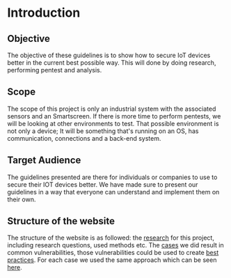 # Introduction

## Objective
The objective of these guidelines is to show how to secure IoT devices better in the current best possible way.
This will done by doing research, performing pentest and analysis.

## Scope
The scope of this project is only an industrial system with the associated sensors and an Smartscreen. 
If there is more time to perform pentests, we will
be looking at other environments to test. That possible environment is not only a device; It will be something that's running on an OS, has communication, connections and a back-end system.

## Target Audience
The guidelines presented are there for individuals or companies to use to secure their IOT devices better.
We have made sure to present our guidelines in a way that everyone can understand and implement them on their own.

## Structure of the website
The structure of the website is as followed: the [research](/research) for this project, including research questions, used methods etc. The [cases]() we did
result in common vulnerabilities, those vulnerabilities could be used to create [best practices](/bestpractices/index). For each case we used the same approach which can be seen
[here](/pentestApproach).